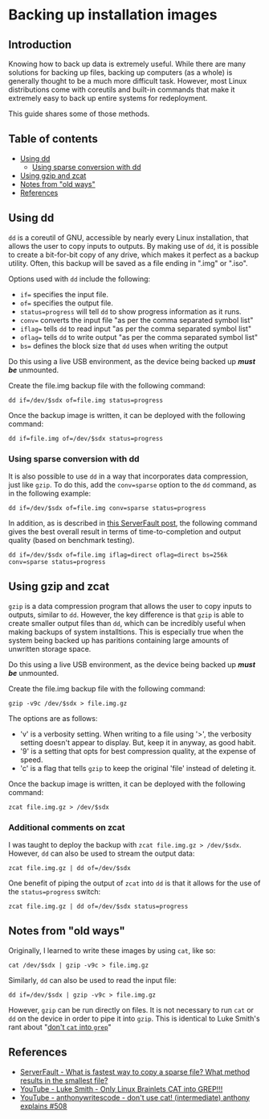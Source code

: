 # Backing up installation images

## Introduction

Knowing how to back up data is extremely useful. While there are many solutions for backing up files, backing up computers (as a whole) is generally thought to be a much more difficult task. However, most Linux distributions come with coreutils and built-in commands that make it extremely easy to back up entire systems for redeployment.

This guide shares some of those methods.

## Table of contents

- [Using dd](#using-dd)
    - [Using sparse conversion with dd](#using-sparse-conversion-with-dd)
- [Using gzip and zcat](#using-gzip-and-zcat)
- [Notes from "old ways"](#notes-from-"old-ways")
- [References](#references)

## Using dd

`dd` is a coreutil of GNU, accessible by nearly every Linux installation, that allows the user to copy inputs to outputs. By making use of `dd`, it is possible to create a bit-for-bit copy of any drive, which makes it perfect as a backup utility. Often, this backup will be saved as a file ending in ".img" or ".iso".

Options used with `dd` include the following:

- `if=` specifies the input file.
- `of=` specifies the output file.
- `status=progress` will tell `dd` to show progress information as it runs.
- `conv=` converts the input file "as per the comma separated symbol list"
- `iflag=` tells `dd` to read input "as per the comma separated symbol list"
- `oflag=` tells `dd` to write output "as per the comma separated symbol list"
- `bs=` defines the block size that `dd` uses when writing the output

Do this using a live USB environment, as the device being backed up ***must be*** unmounted.

Create the file.img backup file with the following command:

```
dd if=/dev/$sdx of=file.img status=progress
```

Once the backup image is written, it can be deployed with the following command:

```
dd if=file.img of=/dev/$sdx status=progress
```

### Using sparse conversion with dd

It is also possible to use `dd` in a way that incorporates data compression, just like `gzip`. To do this, add the `conv=sparse` option to the `dd` command, as in the following example:

```
dd if=/dev/$sdx of=file.img conv=sparse status=progress
```

In addition, as is described in [this ServerFault post](https://serverfault.com/questions/665335/what-is-fastest-way-to-copy-a-sparse-file-what-method-results-in-the-smallest-f), the following command gives the best overall result in terms of time-to-completion and output quality (based on benchmark testing).

```
dd if=/dev/$sdx of=file.img iflag=direct oflag=direct bs=256k conv=sparse status=progress
```

## Using gzip and zcat

`gzip` is a data compression program that allows the user to copy inputs to outputs, similar to `dd`. However, the key difference is that `gzip` is able to create smaller output files than `dd`, which can be incredibly useful when making backups of system installtions. This is especially true when the system being backed up has paritions containing large amounts of unwritten storage space.

Do this using a live USB environment, as the device being backed up ***must be*** unmounted.

Create the file.img backup file with the following command:

```
gzip -v9c /dev/$sdx > file.img.gz
```

The options are as follows:

- 'v' is a verbosity setting. When writing to a file using '>', the verbosity setting doesn't appear to display. But, keep it in anyway, as good habit.
- '9' is a setting that opts for best compression quality, at the expense of speed.
- 'c' is a flag that tells `gzip` to keep the original 'file' instead of deleting it.

Once the backup image is written, it can be deployed with the following command:

```
zcat file.img.gz > /dev/$sdx
```

### Additional comments on zcat

I was taught to deploy the backup with `zcat file.img.gz > /dev/$sdx`. However, `dd` can also be used to stream the output data:

```
zcat file.img.gz | dd of=/dev/$sdx
```

One benefit of piping the output of `zcat` into `dd` is that it allows for the use of the `status=progress` switch:

```
zcat file.img.gz | dd of=/dev/$sdx status=progress
```

## Notes from "old ways"

Originally, I learned to write these images by using `cat`, like so:

```
cat /dev/$sdx | gzip -v9c > file.img.gz
```

Similarly, `dd` can also be used to read the input file:

```
dd if=/dev/$sdx | gzip -v9c > file.img.gz
```

However, `gzip` can be run directly on files. It is not necessary to run `cat` or `dd` on the device in order to pipe it into `gzip`. This is identical to Luke Smith's rant about "[don't `cat` into `grep`](https://www.youtube.com/watch?v=82NBMvx6vFY)"

## References

- [ServerFault - What is fastest way to copy a sparse file? What method results in the smallest file?](https://serverfault.com/questions/665335/what-is-fastest-way-to-copy-a-sparse-file-what-method-results-in-the-smallest-f)
- [YouTube - Luke Smith - Only Linux Brainlets CAT into GREP!!!](https://www.youtube.com/watch?v=82NBMvx6vFY)
- [YouTube - anthonywritescode - don't use cat! (intermediate) anthony explains #508](https://www.youtube.com/watch?v=vWMiBVkdJjA)
